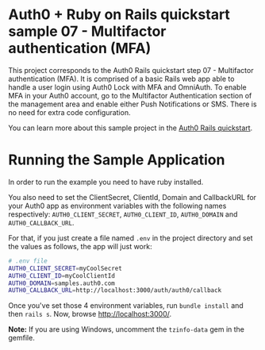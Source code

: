 # Auth0 + Ruby on Rails quickstart sample 07 - Multifactor authentication (MFA)
This project corresponds to the Auth0 Rails quickstart step 07 - Multifactor authentication (MFA). It is comprised of a basic Rails web app able to handle a user login using Auth0 Lock with MFA and OmniAuth.
To enable MFA in your Auth0 account, go to the Multifactor Authentication section of the management area and enable either Push Notifications or SMS. There is no need for extra code configuration.

You can learn more about this sample project in the [Auth0 Rails quickstart](https://auth0.com/docs/quickstart/webapp/rails/07-MFA).

# Running the Sample Application
In order to run the example you need to have ruby installed.

You also need to set the ClientSecret, ClientId, Domain and CallbackURL for your Auth0 app as environment variables with the following names respectively: `AUTH0_CLIENT_SECRET`, `AUTH0_CLIENT_ID`, `AUTH0_DOMAIN` and `AUTH0_CALLBACK_URL`.

For that, if you just create a file named `.env` in the project directory and set the values as follows, the app will just work:

````bash
# .env file
AUTH0_CLIENT_SECRET=myCoolSecret
AUTH0_CLIENT_ID=myCoolClientId
AUTH0_DOMAIN=samples.auth0.com
AUTH0_CALLBACK_URL=http://localhost:3000/auth/auth0/callback
````
Once you've set those 4 environment variables, run `bundle install` and then `rails s`. Now, browse [http://localhost:3000/](http://localhost:3000/).

__Note:__ If you are using Windows, uncomment the `tzinfo-data` gem in the gemfile.
